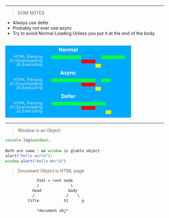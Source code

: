 ___
>DOM NOTES
* Always use defer
* Probably not ever use async 
* Try to avoid Normal Loading Unless you put it at the end of the body
  
<br> <img src="load.png" style="width:400px;"/> <br>
___

>Window is an Object
```javascript
console.log(window);

Both are same : as window is globle object
alart("Hello world");
window.alart("Hello World")
```
>Document Object is HTML page
```
              html = root node
              /              \
            head            body
            /              /    \
          title           h1      p
            
              *document obj*
```
  


